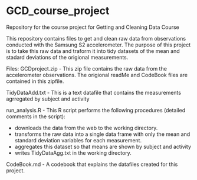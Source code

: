 # GCD_course_project
Repository for the course project for Getting and Cleaning Data Course

This repository contains files to get and clean raw data from observations conducted with the Samsung S2 accelerometer.  The purpose of this project is to take this raw data and traform it into tidy datasets of the mean and stadard deviations of the origional measurements. 

Files:
GCDproject.zip  - This zip file contains the raw data from the accelerometer observations.  The origional readMe and CodeBook files are contained in this zipfile.

TidyDataAdd.txt - This is a text datafile that contains the measurements agrregated by subject and activity

run_analysis.R - This R script performs the following procedures (detailed comments in the script):
* downloads the data from the web to the working directory.
* transforms the raw data into a single data frame with only the mean and standard deviation variables for each measurement.  
* aggregates this dataset so that means are shown by subject and activity
* writes TidyDataAgg.txt in the working directory.

CodeBook.md - A codebook that explains the datafiles created for this project.

